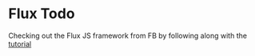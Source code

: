 # Flux Todo

Checking out the Flux JS framework from FB by following along with the [tutorial](http://facebook.github.io/flux/docs/todo-list.html#content)
